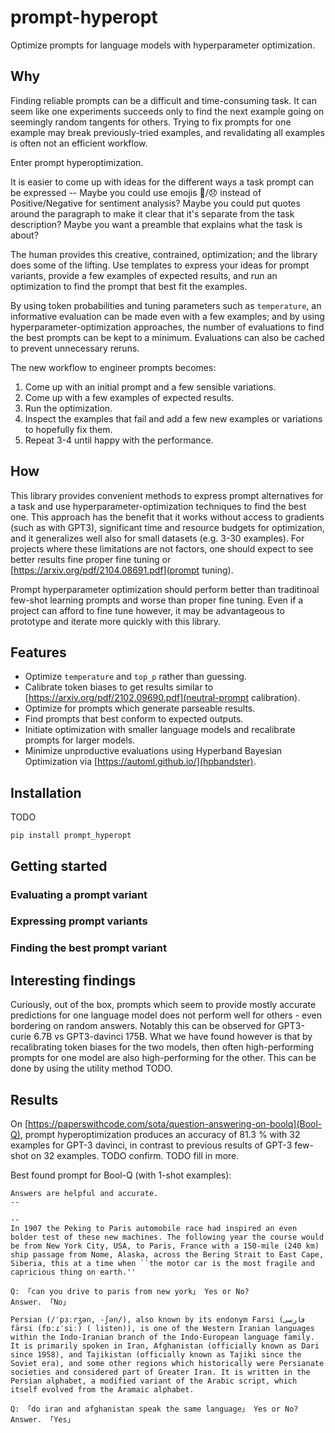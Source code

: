 # prompt-hyperopt

Optimize prompts for language models with hyperparameter optimization.

## Why

Finding reliable prompts can be a difficult and time-consuming task. It can seem like one experiments succeeds only to find the next example going on seemingly random tangents for others. Trying to fix prompts for one example may break previously-tried examples, and revalidating all examples is often not an efficient workflow.

Enter prompt hyperoptimization.

It is easier to come up with ideas for the different ways a task prompt can be expressed -- Maybe you could use emojis 🙂/😞 instead of Positive/Negative for sentiment analysis? Maybe you could put quotes around the paragraph to make it clear that it's separate from the task description? Maybe you want a preamble that explains what the task is about?

The human provides this creative, contrained, optimization; and the library does some of the lifting. Use templates to express your ideas for prompt variants, provide a few examples of expected results, and run an optimization to find the prompt that best fit the examples.

By using token probabilities and tuning parameters such as `temperature`, an informative evaluation can be made even with a few examples; and by using hyperparameter-optimization approaches, the number of evaluations to find the best prompts can be kept to a minimum. Evaluations can also be cached to prevent unnecessary reruns.

The new workflow to engineer prompts becomes:
1. Come up with an initial prompt and a few sensible variations.
2. Come up with a few examples of expected results.
3. Run the optimization.
4. Inspect the examples that fail and add a few new examples or variations to hopefully fix them.
5. Repeat 3-4 until happy with the performance.

## How

This library provides convenient methods to express prompt alternatives for a task and use hyperparameter-optimization techniques to find the best one. This approach has the benefit that it works without access to gradients (such as with GPT3), significant time and resource budgets for optimization, and it generalizes well also for small datasets (e.g. 3-30 examples). For projects where these limitations are not factors, one should expect to see better results fine proper fine tuning or [https://arxiv.org/pdf/2104.08691.pdf](prompt tuning).

Prompt hyperparameter optimization should perform better than traditinoal few-shot learning prompts and worse than proper fine tuning. Even if a project can afford to fine tune however, it may be advantageous to prototype and iterate more quickly with this library.

## Features

* Optimize `temperature` and `top_p` rather than guessing.
* Calibrate token biases to get results similar to [https://arxiv.org/pdf/2102.09690.pdf](neutral-prompt calibration).
* Optimize for prompts which generate parseable results.
* Find prompts that best conform to expected outputs.
* Initiate optimization with smaller language models and recalibrate prompts for larger models.
* Minimize unproductive evaluations using Hyperband Bayesian Optimization via [https://automl.github.io/](hpbandster).

## Installation

TODO

```
pip install prompt_hyperopt
```

## Getting started

### Evaluating a prompt variant



### Expressing prompt variants


### Finding the best prompt variant

## Interesting findings

Curiously, out of the box, prompts which seem to provide mostly accurate predictions for one language model does not perform well for others - even bordering on random answers. Notably this can be observed for GPT3-curie 6.7B vs GPT3-davinci 175B. What we have found however is that by recalibrating token biases for the two models, then often high-performing prompts for one model are also high-performing for the other. This can be done by using the utility method TODO.

## Results

On [https://paperswithcode.com/sota/question-answering-on-boolq](Bool-Q), prompt hyperoptimization produces an accuracy of 81.3 % with 32 examples for GPT-3 davinci, in contrast to previous results of GPT-3 few-shot on 32 examples. TODO confirm. TODO fill in more.

Best found prompt for Bool-Q (with 1-shot examples):

```
Answers are helpful and accurate.
--

--
In 1907 the Peking to Paris automobile race had inspired an even bolder test of these new machines. The following year the course would be from New York City, USA, to Paris, France with a 150-mile (240 km) ship passage from Nome, Alaska, across the Bering Strait to East Cape, Siberia, this at a time when ``the motor car is the most fragile and capricious thing on earth.''

Q: 「can you drive to paris from new york」 Yes or No?
Answer. 「No」

Persian (/ˈpɜːrʒən, -ʃən/), also known by its endonym Farsi (فارسی fārsi (fɒːɾˈsiː) ( listen)), is one of the Western Iranian languages within the Indo-Iranian branch of the Indo-European language family. It is primarily spoken in Iran, Afghanistan (officially known as Dari since 1958), and Tajikistan (officially known as Tajiki since the Soviet era), and some other regions which historically were Persianate societies and considered part of Greater Iran. It is written in the Persian alphabet, a modified variant of the Arabic script, which itself evolved from the Aramaic alphabet.

Q: 「do iran and afghanistan speak the same language」 Yes or No?
Answer. 「Yes」
```
